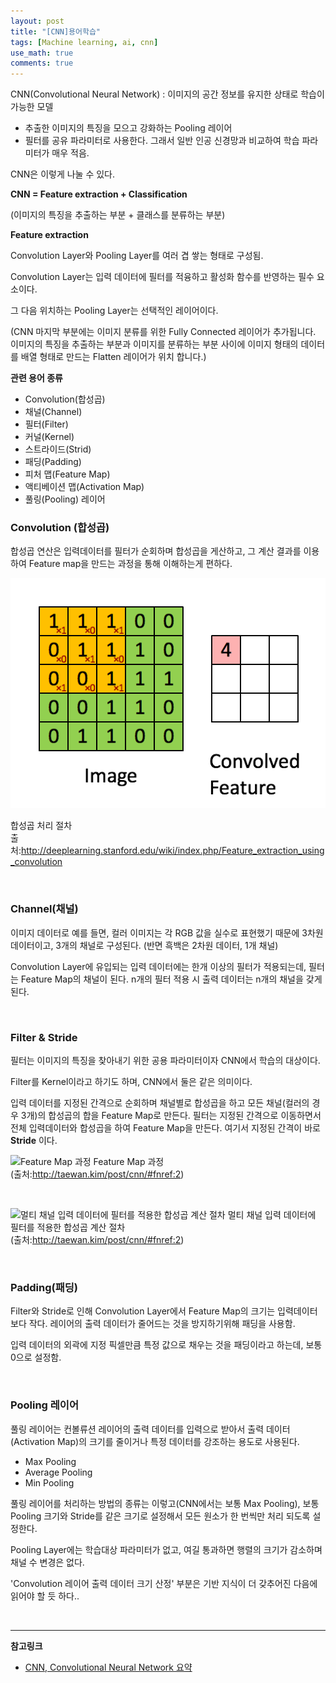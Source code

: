 ```yaml
---
layout: post
title: "[CNN]용어학습"
tags: [Machine learning, ai, cnn]
use_math: true
comments: true
---
```


CNN(Convolutional Neural Network) : 이미지의 공간 정보를 유지한 상태로 학습이 가능한 모델

- 추출한 이미지의 특징을 모으고 강화하는 Pooling 레이어
- 필터를 공유 파라미터로 사용한다. 그래서 일반 인공 신경망과 비교하여 학습 파라미터가 매우 적음.

CNN은 이렇게 나눌 수 있다.

**CNN = Feature extraction + Classification**

(이미지의 특징을 추출하는 부분 + 클래스를 분류하는 부분)

**Feature extraction**

Convolution Layer와 Pooling Layer를 여러 겹 쌓는 형태로 구성됨.

Convolution Layer는 입력 데이터에 필터를 적융하고 활성화 함수를 반영하는 필수 요소이다.

그 다음 위치하는 Pooling Layer는 선택적인 레이어이다.

(CNN 마지막 부분에는 이미지 분류를 위한 Fully Connected 레이어가 추가됩니다. 이미지의 특징을 추출하는 부분과 이미지를 분류하는 부분 사이에 이미지 형태의 데이터를 배열 형태로 만드는 Flatten 레이어가 위치 합니다.)

**관련 용어 종류**

- Convolution(합성곱)
- 채널(Channel)
- 필터(Filter)
- 커널(Kernel)
- 스트라이드(Strid)
- 패딩(Padding)
- 피처 맵(Feature Map)
- 액티베이션 맵(Activation Map)
- 풀링(Pooling) 레이어

### Convolution (합성곱)

합성곱 연산은 입력데이터를 필터가 순회하며 합성곱을 게산하고, 그 계산 결과를 이용하여 Feature map을 만드는 과정을 통해 이해하는게 편하다.

![합성곱 처리 절차](https://github.com/Ting-Kim/Ting-kim.github.io/blob/main/images/20210123_1.gif?raw=true)

합성곱 처리 절차<br>출처:http://deeplearning.stanford.edu/wiki/index.php/Feature_extraction_using_convolution

<br>

### Channel(채널)

이미지 데이터로 예를 들면, 컬러 이미지는 각 RGB 값을 실수로 표현했기 때문에 3차원데이터이고, 3개의 채널로 구성된다. (반면 흑백은 2차원 데이터, 1개 채널)

Convolution Layer에 유입되는 입력 데이터에는 한개 이상의 필터가 적용되는데, 필터는 Feature Map의 채널이 된다. n개의 필터 적용 시 출력 데이터는 n개의 채널을 갖게 된다.

<br>

### Filter & Stride

필터는 이미지의 특징을 찾아내기 위한 공용 파라미터이자 CNN에서 학습의 대상이다.

Filter를 Kernel이라고 하기도 하며, CNN에서 둘은 같은 의미이다.

입력 데이터를 지정된 간격으로 순회하며 채널별로 합성곱을 하고 모든 채널(컬러의 경우 3개)의 합성곱의 합을 Feature Map로 만든다. 필터는 지정된 간격으로 이동하면서 전체 입력데이터와 합성곱을 하여 Feature Map을 만든다. 여기서 지정된 간격이 바로 **Stride** 이다.

![Feature Map 과정](https://taewanmerepo.github.io/2018/01/cnn/filter.jpg)
Feature Map 과정<br>
(출처:http://taewan.kim/post/cnn/#fnref:2)

<br>

![멀티 채널 입력 데이터에 필터를 적용한 합성곱 계산 절차](https://taewanmerepo.github.io/2018/01/cnn/conv2.jpg)
멀티 채널 입력 데이터에 필터를 적용한 합성곱 계산 절차<br> (출처:http://taewan.kim/post/cnn/#fnref:2)

<br>

### Padding(패딩)

Filter와 Stride로 인해 Convolution Layer에서 Feature Map의 크기는 입력데이터보다 작다. 레이어의 출력 데이터가 줄어드는 것을 방지하기위해 패딩을 사용함.

입력 데이터의 외곽에 지정 픽셀만큼 특정 값으로 채우는 것을 패딩이라고 하는데, 보통 0으로 설정함.

<br>

### Pooling 레이어

풀링 레이어는 컨볼류션 레이어의 출력 데이터를 입력으로 받아서 출력 데이터(Activation Map)의 크기를 줄이거나 특정 데이터를 강조하는 용도로 사용된다.

- Max Pooling
- Average Pooling
- Min Pooling

풀링 레이어를 처리하는 방법의 종류는 이렇고(CNN에서는 보통 Max Pooling), 보통 Pooling 크기와 Stride를 같은 크기로 설정해서 모든 원소가 한 번씩만 처리 되도록 설정한다.

Pooling Layer에는 학습대상 파라미터가 없고, 여길 통과하면 행렬의 크기가 감소하며 채널 수 변경은 없다.

'Convolution 레이어 출력 데이터 크기 산정' 부분은 기반 지식이 더 갖추어진 다음에 읽어야 할 듯 하다..

<br>

---

**참고링크**

- [CNN, Convolutional Neural Network 요약](http://taewan.kim/post/cnn/#fnref:2)
